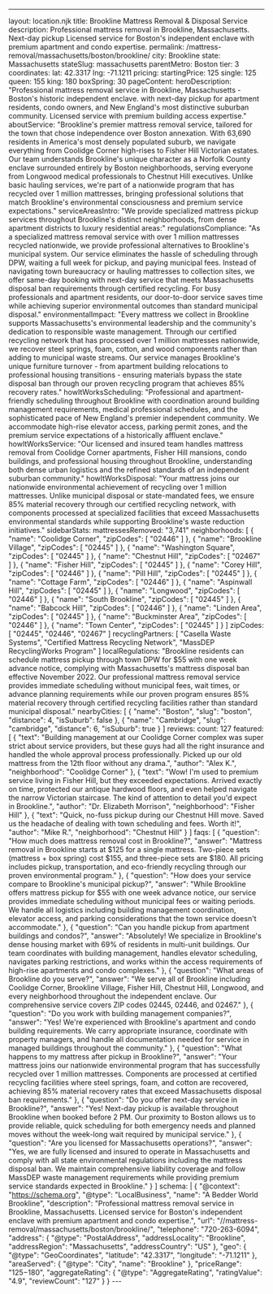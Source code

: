 ---
layout: location.njk
title: Brookline Mattress Removal & Disposal Service
description: Professional mattress removal in Brookline, Massachusetts. Next-day pickup Licensed service for Boston's independent enclave with premium apartment and condo expertise.
permalink: /mattress-removal/massachusetts/boston/brookline/
city: Brookline state: Massachusetts stateSlug: massachusetts parentMetro: Boston tier: 3 coordinates: lat: 42.3317 lng: -71.1211 pricing: startingPrice: 125 single: 125 queen: 155 king: 180 boxSpring: 30 pageContent: heroDescription: "Professional mattress removal service in Brookline, Massachusetts - Boston's historic independent enclave. with next-day pickup for apartment residents, condo owners, and New England's most distinctive suburban community. Licensed service with premium building access expertise." aboutService: "Brookline's premier mattress removal service, tailored for the town that chose independence over Boston annexation. With 63,690 residents in America's most densely populated suburb, we navigate everything from Coolidge Corner high-rises to Fisher Hill Victorian estates. Our team understands Brookline's unique character as a Norfolk County enclave surrounded entirely by Boston neighborhoods, serving everyone from Longwood medical professionals to Chestnut Hill executives. Unlike basic hauling services, we're part of a nationwide program that has recycled over 1 million mattresses, bringing professional solutions that match Brookline's environmental consciousness and premium service expectations." serviceAreasIntro: "We provide specialized mattress pickup services throughout Brookline's distinct neighborhoods, from dense apartment districts to luxury residential areas:" regulationsCompliance: "As a specialized mattress removal service with over 1 million mattresses recycled nationwide, we provide professional alternatives to Brookline's municipal system. Our service eliminates the hassle of scheduling through DPW, waiting a full week for pickup, and paying municipal fees. Instead of navigating town bureaucracy or hauling mattresses to collection sites, we offer same-day booking with next-day service that meets Massachusetts disposal ban requirements through certified recycling. For busy professionals and apartment residents, our door-to-door service saves time while achieving superior environmental outcomes than standard municipal disposal." environmentalImpact: "Every mattress we collect in Brookline supports Massachusetts's environmental leadership and the community's dedication to responsible waste management. Through our certified recycling network that has processed over 1 million mattresses nationwide, we recover steel springs, foam, cotton, and wood components rather than adding to municipal waste streams. Our service manages Brookline's unique furniture turnover - from apartment building relocations to professional housing transitions - ensuring materials bypass the state disposal ban through our proven recycling program that achieves 85% recovery rates." howItWorksScheduling: "Professional and apartment-friendly scheduling throughout Brookline with coordination around building management requirements, medical professional schedules, and the sophisticated pace of New England's premier independent community. We accommodate high-rise elevator access, parking permit zones, and the premium service expectations of a historically affluent enclave." howItWorksService: "Our licensed and insured team handles mattress removal from Coolidge Corner apartments, Fisher Hill mansions, condo buildings, and professional housing throughout Brookline, understanding both dense urban logistics and the refined standards of an independent suburban community." howItWorksDisposal: "Your mattress joins our nationwide environmental achievement of recycling over 1 million mattresses. Unlike municipal disposal or state-mandated fees, we ensure 85% material recovery through our certified recycling network, with components processed at specialized facilities that exceed Massachusetts environmental standards while supporting Brookline's waste reduction initiatives." sidebarStats: mattressesRemoved: "3,741" neighborhoods: [ { "name": "Coolidge Corner", "zipCodes": [ "02446" ] }, { "name": "Brookline Village", "zipCodes": [ "02445" ] }, { "name": "Washington Square", "zipCodes": [ "02445" ] }, { "name": "Chestnut Hill", "zipCodes": [ "02467" ] }, { "name": "Fisher Hill", "zipCodes": [ "02445" ] }, { "name": "Corey Hill", "zipCodes": [ "02446" ] }, { "name": "Pill Hill", "zipCodes": [ "02445" ] }, { "name": "Cottage Farm", "zipCodes": [ "02446" ] }, { "name": "Aspinwall Hill", "zipCodes": [ "02445" ] }, { "name": "Longwood", "zipCodes": [ "02446" ] }, { "name": "South Brookline", "zipCodes": [ "02445" ] }, { "name": "Babcock Hill", "zipCodes": [ "02446" ] }, { "name": "Linden Area", "zipCodes": [ "02445" ] }, { "name": "Buckminster Area", "zipCodes": [ "02446" ] }, { "name": "Town Center", "zipCodes": [ "02445" ] } ] zipCodes: [ "02445", "02446", "02467" ] recyclingPartners: [ "Casella Waste Systems", "Certified Mattress Recycling Network", "MassDEP RecyclingWorks Program" ] localRegulations: "Brookline residents can schedule mattress pickup through town DPW for $55 with one week advance notice, complying with Massachusetts's mattress disposal ban effective November 2022. Our professional mattress removal service provides immediate scheduling without municipal fees, wait times, or advance planning requirements while our proven program ensures 85% material recovery through certified recycling facilities rather than standard municipal disposal." nearbyCities: [ { "name": "Boston", "slug": "boston", "distance": 4, "isSuburb": false }, { "name": "Cambridge", "slug": "cambridge", "distance": 6, "isSuburb": true } ] reviews: count: 127 featured: [ { "text": "Building management at our Coolidge Corner complex was super strict about service providers, but these guys had all the right insurance and handled the whole approval process professionally. Picked up our old mattress from the 12th floor without any drama.", "author": "Alex K.", "neighborhood": "Coolidge Corner" }, { "text": "Wow! I'm used to premium service living in Fisher Hill, but they exceeded expectations. Arrived exactly on time, protected our antique hardwood floors, and even helped navigate the narrow Victorian staircase. The kind of attention to detail you'd expect in Brookline.", "author": "Dr. Elizabeth Morrison", "neighborhood": "Fisher Hill" }, { "text": "Quick, no-fuss pickup during our Chestnut Hill move. Saved us the headache of dealing with town scheduling and fees. Worth it!", "author": "Mike R.", "neighborhood": "Chestnut Hill" } ] faqs: [ { "question": "How much does mattress removal cost in Brookline?", "answer": "Mattress removal in Brookline starts at $125 for a single mattress. Two-piece sets (mattress + box spring) cost $155, and three-piece sets are $180. All pricing includes pickup, transportation, and eco-friendly recycling through our proven environmental program." }, { "question": "How does your service compare to Brookline's municipal pickup?", "answer": "While Brookline offers mattress pickup for $55 with one week advance notice, our service provides immediate scheduling without municipal fees or waiting periods. We handle all logistics including building management coordination, elevator access, and parking considerations that the town service doesn't accommodate." }, { "question": "Can you handle pickup from apartment buildings and condos?", "answer": "Absolutely! We specialize in Brookline's dense housing market with 69% of residents in multi-unit buildings. Our team coordinates with building management, handles elevator scheduling, navigates parking restrictions, and works within the access requirements of high-rise apartments and condo complexes." }, { "question": "What areas of Brookline do you serve?", "answer": "We serve all of Brookline including Coolidge Corner, Brookline Village, Fisher Hill, Chestnut Hill, Longwood, and every neighborhood throughout the independent enclave. Our comprehensive service covers ZIP codes 02445, 02446, and 02467." }, { "question": "Do you work with building management companies?", "answer": "Yes! We're experienced with Brookline's apartment and condo building requirements. We carry appropriate insurance, coordinate with property managers, and handle all documentation needed for service in managed buildings throughout the community." }, { "question": "What happens to my mattress after pickup in Brookline?", "answer": "Your mattress joins our nationwide environmental program that has successfully recycled over 1 million mattresses. Components are processed at certified recycling facilities where steel springs, foam, and cotton are recovered, achieving 85% material recovery rates that exceed Massachusetts disposal ban requirements." }, { "question": "Do you offer next-day service in Brookline?", "answer": "Yes! Next-day pickup is available throughout Brookline when booked before 2 PM. Our proximity to Boston allows us to provide reliable, quick scheduling for both emergency needs and planned moves without the week-long wait required by municipal service." }, { "question": "Are you licensed for Massachusetts operations?", "answer": "Yes, we are fully licensed and insured to operate in Massachusetts and comply with all state environmental regulations including the mattress disposal ban. We maintain comprehensive liability coverage and follow MassDEP waste management requirements while providing premium service standards expected in Brookline." } ] schema: | { "@context": "https://schema.org", "@type": "LocalBusiness", "name": "A Bedder World Brookline", "description": "Professional mattress removal service in Brookline, Massachusetts. Licensed service for Boston's independent enclave with premium apartment and condo expertise.", "url": "//mattress-removal/massachusetts/boston/brookline/", "telephone": "720-263-6094", "address": { "@type": "PostalAddress", "addressLocality": "Brookline", "addressRegion": "Massachusetts", "addressCountry": "US" }, "geo": { "@type": "GeoCoordinates", "latitude": "42.3317", "longitude": "-71.1211" }, "areaServed": { "@type": "City", "name": "Brookline" }, "priceRange": "$125-$180", "aggregateRating": { "@type": "AggregateRating", "ratingValue": "4.9", "reviewCount": "127" } } ---